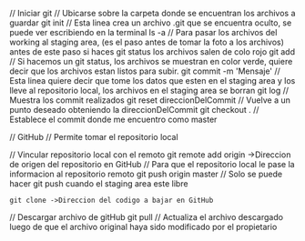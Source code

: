 // Iniciar git
// Ubicarse sobre la carpeta donde se encuentran los archivos a guardar
    git init
// Esta linea crea un archivo .git que se encuentra oculto, se puede ver escribiendo en la terminal 
    ls -a
// Para pasar los archivos del working al staging area, (es el paso antes de tomar la foto a los archivos) antes de este paso si haces git status los archivos salen de colo rojo
    git add
// Si hacemos un git status, los archivos se muestran en color verde, quiere decir que los archivos estan listos para subir.
    git commit -m 'Mensaje'
// Esta linea quiere decir que tome los datos que esten en el staging area y los lleve al repositorio local, los archivos en el staging area se borran
    git log 
// Muestra los commit realizados
    git reset direccionDelCommit
// Vuelve a un punto deseado obteniendo la direccionDelCommit
    git checkout .
// Establece el commit donde me encuentro como master


// GitHub
// Permite tomar el repositorio local 

// Vincular repositorio local con el remoto
    git remote add origin ->Direccion de origen del repositorio en GitHub
// Para que el repositorio local le pase la informacion al repositorio remoto
    git push origin master
// Solo se puede hacer git push cuando el staging area este libre

    git clone ->Direccion del codigo a bajar en GitHub
// Descargar archivo de gitHub
    git pull 
// Actualiza el archivo descargado luego de que el archivo original haya sido modificado por el propietario
